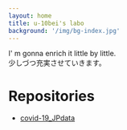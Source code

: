 ```yaml
---
layout: home
title: u-10bei's labo
background: '/img/bg-index.jpg'
---
```


I' m gonna enrich it little by little. <br>
少しづつ充実させていきます。

# Repositories
- [covid-19_JPdata](https://u-10bei.github.io/covid-19_JPdata/)